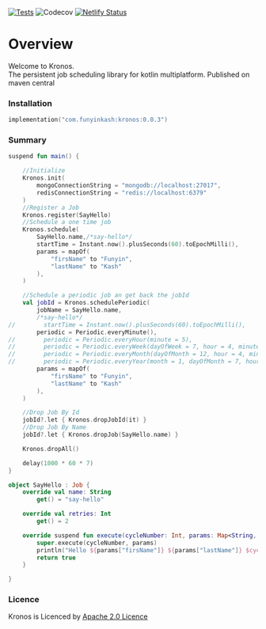 [![Tests](https://github.com/funyin/Kronos/actions/workflows/test.yml/badge.svg)](https://github.com/funyin/Kronos/actions/workflows/test.yml) ![Codecov](https://img.shields.io/codecov/c/github/funyin/Kronos)
[![Netlify Status](https://api.netlify.com/api/v1/badges/e1f7938b-b7df-476c-a301-b3f60802b624/deploy-status)](https://app.netlify.com/sites/kronos-kdock/deploys)

# Overview

Welcome to Kronos.\
The persistent job scheduling library for kotlin multiplatform.
Published on maven central

### Installation

```kts
implementation("com.funyinkash:kronos:0.0.3")
```

### Summary

```kotlin
suspend fun main() {

    //Initialize
    Kronos.init(
        mongoConnectionString = "mongodb://localhost:27017",
        redisConnectionString = "redis://localhost:6379"
    )
    //Register a Job
    Kronos.register(SayHello)
    //Schedule a one time job
    Kronos.schedule(
        SayHello.name,/*say-hello*/
        startTime = Instant.now().plusSeconds(60).toEpochMilli(),
        params = mapOf(
            "firsName" to "Funyin",
            "lastName" to "Kash"
        ),
    )

    //Schedule a periodic job an get back the jobId
    val jobId = Kronos.schedulePeriodic(
        jobName = SayHello.name,
        /*say-hello*/
//        startTime = Instant.now().plusSeconds(60).toEpochMilli(),
        periodic = Periodic.everyMinute(),
//        periodic = Periodic.everyHour(minute = 5),
//        periodic = Periodic.everyWeek(dayOfWeek = 7, hour = 4, minute = 2),
//        periodic = Periodic.everyMonth(dayOfMonth = 12, hour = 4, minute = 2),
//        periodic = Periodic.everyYear(month = 1, dayOfMonth = 7, hour = 4, minute = 2),
        params = mapOf(
            "firsName" to "Funyin",
            "lastName" to "Kash"
        ),
    )

    //Drop Job By Id
    jobId?.let { Kronos.dropJobId(it) }
    //Drop Job By Name
    jobId?.let { Kronos.dropJob(SayHello.name) }

    Kronos.dropAll()

    delay(1000 * 60 * 7)
}

object SayHello : Job {
    override val name: String
        get() = "say-hello"

    override val retries: Int
        get() = 2

    override suspend fun execute(cycleNumber: Int, params: Map<String, Any>): Boolean {
        super.execute(cycleNumber, params)
        println("Hello ${params["firsName"]} ${params["lastName"]} $cycleNumber")
        return true
    }

}
```

### Licence

Kronos is Licenced by [Apache 2.0 Licence](LICENSE.txt)